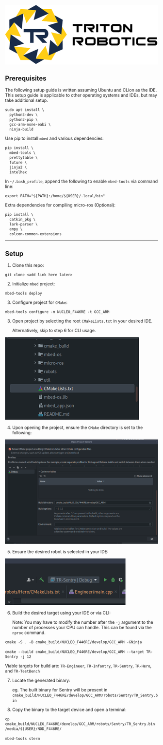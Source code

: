 ![img.png](.assets/tr_banner.png)

## Prerequisites

The following setup guide is written assuming Ubuntu and CLion as the IDE. This setup guide is applicable to other 
operating systems and IDEs, but may take additional setup.

```shell
sudo apt install \
  python3-dev \
  python3-pip \
  gcc-arm-none-eabi \
  ninja-build
```

Use pip to install `mbed` and various dependencies:
```shell
pip install \
  mbed-tools \
  prettytable \
  future \
  jinja2 \
  intelhex
```

In `~/.bash_profile`, append the following to enable `mbed-tools` via command line:
```shell
export PATH="${PATH}:/home/${USER}/.local/bin"
```

Extra dependencies for compiling micro-ros (Optional):
```shell
pip install \
  catkin_pkg \
  lark-parser \
  empy \
  colcon-common-extensions
```
---
## Setup
1. Clone this repo:
```shell
git clone <add link here later>
```

2. Initialize `mbed` project:
```shell
mbed-tools deploy
```

3. Configure project for `CMake`:
```shell
mbed-tools configure -m NUCLEO_F446RE -t GCC_ARM
```

3. Open project by selecting the root `CMakeLists.txt` in your desired IDE.
   
    Alternatively, skip to step 6 for CLI usage. 

![img.png](.assets/img.png)

4. Upon opening the project, ensure the `CMake` directory is set to the following:

![img.png](.assets/img2.png)

5. Ensure the desired robot is selected in your IDE:

![img.png](.assets/img3.png)

6. Build the desired target using your IDE or via CLI:
   
   Note: You may have to modify the number after the `-j` argument to the number of processes your CPU can handle.
   This can be found via the `nproc` command.

```shell
cmake -S . -B cmake_build/NUCLEO_F446RE/develop/GCC_ARM -GNinja

cmake --build cmake_build/NUCLEO_F446RE/develop/GCC_ARM --target TR-Sentry -j 12
```

Viable targets for build are: `TR-Engineer`, `TR-Infantry`, `TR-Sentry`, `TR-Hero`, and `TR-TestBench`

7. Locate the generated binary:

    eg. The built binary for Sentry will be present in `cmake_build/NUCLEO_F446RE/develop/GCC_ARM/robots/Sentry/TR_Sentry.bin`


8. Copy the binary to the target device and open a terminal:

```shell
cp cmake_build/NUCLEO_F446RE/develop/GCC_ARM/robots/Sentry/TR_Sentry.bin /media/${USER}/NOD_F446RE/

mbed-tools sterm
```